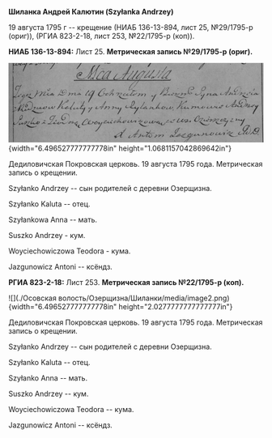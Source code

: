 **Шиланка Андрей Калютин (Szyłanka Andrzey)**

19 августа 1795 г -- крещение (НИАБ 136-13-894, лист 25, №29/1795-р
(ориг)), (РГИА 823-2-18, лист 253, №22/1795-р (коп)).

**НИАБ 136-13-894:** Лист 25. **Метрическая запись №29/1795-р (ориг).**

![](./media/f129ce8df434fe81477304d76e871aa269dd8747.png){width="6.496527777777778in"
height="1.0681157042869642in"}

Дедиловичская Покровская церковь. 19 августа 1795 года. Метрическая
запись о крещении.

Szyłanko Andrzey -- сын родителей с деревни Озерщизна.

Szyłanko Kaluta -- отец.

Szyłankowa Anna -- мать.

Suszko Andrzey - кум.

Woyciechowiczowa Teodora - кума.

Jazgunowicz Antoni -- ксёндз.

**РГИА 823-2-18:** Лист 253. **Метрическая запись №22/1795-р (коп).**

![](./Осовская волость/Озерщизна/Шиланки/media/image2.png){width="6.496527777777778in"
height="2.0277777777777777in"}

Дедиловичская Покровская церковь. 19 августа 1795 года. Метрическая
запись о крещении.

Szyłanko Andrzey -- сын родителей с деревни Озерщизна.

Szyłanko Kaluta -- отец.

Szyłanko Anna -- мать.

Suszko Andrzey -- кум.

Woyciechowiczowa Teodora -- кума.

Jazgunowicz Antoni -- ксёндз.
